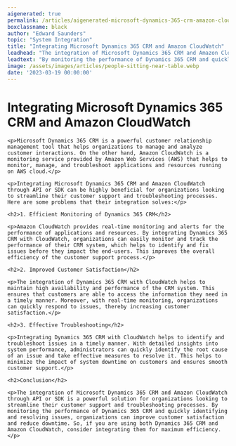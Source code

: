```yaml
---
aigenerated: true
permalink: /articles/aigenerated-microsoft-dynamics-365-crm-amazon-cloudwatch
boxclassname: black
author: "Edward Saunders"
topic: "System Integration"
title: "Integrating Microsoft Dynamics 365 CRM and Amazon CloudWatch"
leadhead: "The integration of Microsoft Dynamics 365 CRM and Amazon CloudWatch through API or SDK is a powerful solution for organizations looking to streamline their customer support and troubleshooting processes"
leadtext: "By monitoring the performance of Dynamics 365 CRM and quickly identifying and resolving issues, organizations can improve customer satisfaction and reduce downtime. So, if you are using both Dynamics 365 CRM and Amazon CloudWatch, consider integrating them for maximum efficiency."
image: /assets/images/articles/people-sitting-near-table.webp
date: '2023-03-19 00:00:00'
---
```

<div class="arttext">	<h1>Integrating Microsoft Dynamics 365 CRM and Amazon CloudWatch</h1>

	<p>Microsoft Dynamics 365 CRM is a powerful customer relationship management tool that helps organizations to manage and analyze customer interactions. On the other hand, Amazon CloudWatch is a monitoring service provided by Amazon Web Services (AWS) that helps to monitor, manage, and troubleshoot applications and resources running on AWS cloud.</p>

	<p>Integrating Microsoft Dynamics 365 CRM and Amazon CloudWatch through API or SDK can be highly beneficial for organizations looking to streamline their customer support and troubleshooting processes. Here are some problems that their integration solves:</p>

	<h2>1. Efficient Monitoring of Dynamics 365 CRM</h2>

	<p>Amazon CloudWatch provides real-time monitoring and alerts for the performance of applications and resources. By integrating Dynamics 365 CRM with CloudWatch, organizations can easily monitor and track the performance of their CRM system, which helps to identify and fix issues before they impact the end-users. This improves the overall efficiency of the customer support process.</p>

	<h2>2. Improved Customer Satisfaction</h2>

	<p>The integration of Dynamics 365 CRM with CloudWatch helps to maintain high availability and performance of the CRM system. This ensures that customers are able to access the information they need in a timely manner. Moreover, with real-time monitoring, organizations can quickly respond to issues, thereby increasing customer satisfaction.</p>

	<h2>3. Effective Troubleshooting</h2>

	<p>Integrating Dynamics 365 CRM with CloudWatch helps to identify and troubleshoot issues in a timely manner. With detailed insights into system performance, administrators can quickly identify the root cause of an issue and take effective measures to resolve it. This helps to minimize the impact of system downtime on customers and ensures smooth customer support.</p>

	<h2>Conclusion</h2>

	<p>The integration of Microsoft Dynamics 365 CRM and Amazon CloudWatch through API or SDK is a powerful solution for organizations looking to streamline their customer support and troubleshooting processes. By monitoring the performance of Dynamics 365 CRM and quickly identifying and resolving issues, organizations can improve customer satisfaction and reduce downtime. So, if you are using both Dynamics 365 CRM and Amazon CloudWatch, consider integrating them for maximum efficiency.</p>
</div>